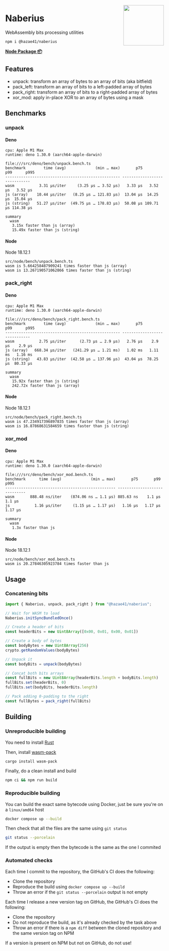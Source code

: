 <div>
  <img align="right" width="128" src="https://user-images.githubusercontent.com/4405263/216392312-16db6e26-5d1b-4c2d-899e-08b4093f64d3.png"/>
  <p></p>
</div>

# Naberius

WebAssembly bits processing utilities

```
npm i @hazae41/naberius
```

[**Node Package 📦**](https://www.npmjs.com/package/@hazae41/naberius)

## Features
- unpack: transform an array of bytes to an array of bits (aka bitfield)
- pack_left: transform an array of bits to a left-padded array of bytes
- pack_right: transform an array of bits to a right-padded array of bytes
- xor_mod: apply in-place XOR to an array of bytes using a mask

## Benchmarks

### unpack

#### Deno

```
cpu: Apple M1 Max
runtime: deno 1.30.0 (aarch64-apple-darwin)

file:///src/deno/bench/unpack.bench.ts
benchmark        time (avg)             (min … max)       p75       p99      p995
--------------------------------------------------- -----------------------------
wasm           3.31 µs/iter     (3.25 µs … 3.52 µs)   3.33 µs   3.52 µs   3.52 µs
js (array)    10.44 µs/iter   (8.25 µs … 121.83 µs)  13.04 µs  14.25 µs  15.04 µs
js (string)   51.27 µs/iter  (49.75 µs … 178.83 µs)  50.08 µs 109.71 µs 114.38 µs

summary
  wasm
   3.15x faster than js (array)
   15.49x faster than js (string)
```

#### Node

Node 18.12.1

```
src/node/bench/unpack.bench.ts
wasm is 5.664258487909241 times faster than js (array)
wasm is 13.267190571062866 times faster than js (string)
```

### pack_right

#### Deno 

```
cpu: Apple M1 Max
runtime: deno 1.30.0 (aarch64-apple-darwin)

file:///src/deno/bench/pack_right.bench.ts
benchmark        time (avg)             (min … max)       p75       p99      p995
--------------------------------------------------- -----------------------------
wasm           2.75 µs/iter      (2.73 µs … 2.9 µs)   2.76 µs    2.9 µs    2.9 µs
js (array)   668.34 µs/iter   (241.29 µs … 1.21 ms)   1.02 ms   1.11 ms   1.16 ms
js (string)   43.83 µs/iter  (42.58 µs … 137.96 µs)  43.04 µs  78.25 µs  80.33 µs

summary
  wasm
   15.92x faster than js (string)
   242.72x faster than js (array)
```

#### Node

Node 18.12.1

```
src/node/bench/pack_right.bench.ts
wasm is 47.234917396897835 times faster than js (array)
wasm is 16.87868631584659 times faster than js (string)
```

### xor_mod

#### Deno

```
cpu: Apple M1 Max
runtime: deno 1.30.0 (aarch64-apple-darwin)

file:///src/deno/bench/xor_mod.bench.ts
benchmark      time (avg)             (min … max)       p75       p99      p995
------------------------------------------------- -----------------------------
wasm       888.48 ns/iter    (874.06 ns … 1.1 µs) 885.63 ns    1.1 µs    1.1 µs
js           1.16 µs/iter     (1.15 µs … 1.17 µs)   1.16 µs   1.17 µs   1.17 µs

summary
  wasm
   1.3x faster than js
```

#### Node 

Node 18.12.1

```
src/node/bench/xor_mod.bench.ts
wasm is 20.27846305923784 times faster than js
```

## Usage

### Concatening bits

```ts
import { Naberius, unpack, pack_right } from "@hazae41/naberius";

// Wait for WASM to load
Naberius.initSyncBundledOnce()

// Create a header of bits
const headerBits = new Uint8Array([0x00, 0x01, 0x00, 0x01])

// Create a body of bytes
const bodyBytes = new Uint8Array(256)
crypto.getRandomValues(bodyBytes)

// Unpack it
const bodyBits = unpack(bodyBytes)

// Concat both bits arrays
const fullBits = new Uint8Array(headerBits.length + bodyBits.length)
fullBits.set(headerBits, 0)
fullBits.set(bodyBits, headerBits.length)

// Pack adding 0-padding to the right
const fullBytes = pack_right(fullBits)
```

## Building

### Unreproducible building

You need to install [Rust](https://www.rust-lang.org/tools/install)

Then, install [wasm-pack](https://github.com/rustwasm/wasm-pack)

```bash
cargo install wasm-pack
```

Finally, do a clean install and build

```bash
npm ci && npm run build
```

### Reproducible building

You can build the exact same bytecode using Docker, just be sure you're on a `linux/amd64` host

```bash
docker compose up --build
```

Then check that all the files are the same using `git status`

```bash
git status --porcelain
```

If the output is empty then the bytecode is the same as the one I commited

### Automated checks

Each time I commit to the repository, the GitHub's CI does the following:
- Clone the repository
- Reproduce the build using `docker compose up --build`
- Throw an error if the `git status --porcelain` output is not empty

Each time I release a new version tag on GitHub, the GitHub's CI does the following:
- Clone the repository
- Do not reproduce the build, as it's already checked by the task above
- Throw an error if there is a `npm diff` between the cloned repository and the same version tag on NPM

If a version is present on NPM but not on GitHub, do not use!
